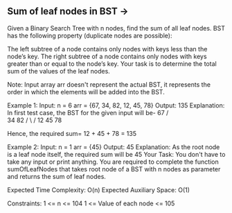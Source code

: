 Sum of leaf nodes in BST  ->
------------------------


Given a Binary Search Tree with n nodes, find the sum of all leaf nodes. BST has the following property (duplicate nodes are possible):

The left subtree of a node contains only nodes with keys less than the node’s key.
The right subtree of a node contains only nodes with keys greater than or equal to the node’s key.
Your task is to determine the total sum of the values of the leaf nodes.

Note: Input array arr doesn't represent the actual BST, it represents the order in which the elements will be added into the BST.

Example 1:
Input:
n = 6
arr = {67, 34, 82, 12, 45, 78}
Output:
135
Explanation:
In first test case, the BST for the given input will be-
                67
             /     \
           34       82
          /   \    /
         12   45  78

Hence, the required sum= 12 + 45 + 78 = 135

Example 2:
Input:
n = 1
arr = {45}
Output:
45
Explanation:
As the root node is a leaf node itself, 
the required sum will be 45
Your Task:
You don't have to take any input or print anything. You are required to complete the function sumOfLeafNodes that takes root node of a BST with n nodes as parameter and returns the sum of leaf nodes. 

Expected Time Complexity: O(n)
Expected Auxiliary Space: O(1)

Constraints:
1 <= n <= 104
1 <= Value of each node <= 105

